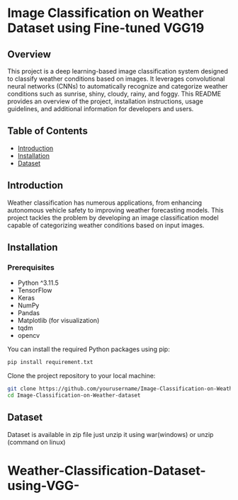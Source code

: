# Image Classification on Weather Dataset using Fine-tuned VGG19

## Overview

This project is a deep learning-based image classification system designed to classify weather conditions based on images. It leverages convolutional neural networks (CNNs) to automatically recognize and categorize weather conditions such as sunrise, shiny, cloudy, rainy, and foggy. This README provides an overview of the project, installation instructions, usage guidelines, and additional information for developers and users.

## Table of Contents

- [Introduction](#introduction)
- [Installation](#installation)
- [Dataset](#dataset)

## Introduction

Weather classification has numerous applications, from enhancing autonomous vehicle safety to improving weather forecasting models. This project tackles the problem by developing an image classification model capable of categorizing weather conditions based on input images.

## Installation

### Prerequisites

- Python ^3.11.5
- TensorFlow
- Keras
- NumPy
- Pandas
- Matplotlib (for visualization)
- tqdm
- opencv

You can install the required Python packages using pip:

```bash
pip install requirement.txt
```

Clone the project repository to your local machine:

```bash
git clone https://github.com/yourusername/Image-Classification-on-Weather-dataset.git
cd Image-Classification-on-Weather-dataset
```
## Dataset
Dataset is available in zip file
just unzip it using war(windows) or unzip (command on linux) 
# Weather-Classification-Dataset-using-VGG-
